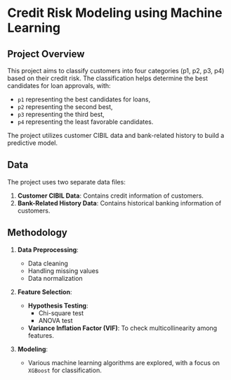 # Credit Risk Modeling using Machine Learning

## Project Overview

This project aims to classify customers into four categories (p1, p2, p3, p4) based on their credit risk. The classification helps determine the best candidates for loan approvals, with:
- `p1` representing the best candidates for loans,
- `p2` representing the second best,
- `p3` representing the third best,
- `p4` representing the least favorable candidates.

The project utilizes customer CIBIL data and bank-related history to build a predictive model.

## Data

The project uses two separate data files:
1. **Customer CIBIL Data**: Contains credit information of customers.
2. **Bank-Related History Data**: Contains historical banking information of customers.

## Methodology

1. **Data Preprocessing**: 
   - Data cleaning
   - Handling missing values
   - Data normalization

2. **Feature Selection**: 
   - **Hypothesis Testing**:
     - Chi-square test
     - ANOVA test
   - **Variance Inflation Factor (VIF)**: To check multicollinearity among features.

3. **Modeling**:
   - Various machine learning algorithms are explored, with a focus on `XGBoost` for classification.
